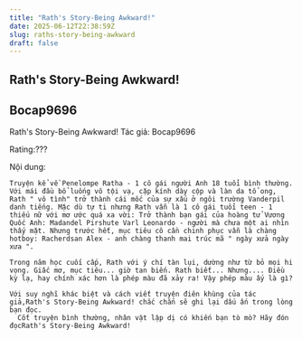```yaml
---
title: "Rath's Story-Being Awkward!"
date: 2025-06-12T22:38:59Z
slug: raths-story-being-awkward
draft: false
---
```


## Rath's Story-Being Awkward!

## Bocap9696

Rath's Story-Being Awkward!
Tác giả: Bocap9696
 
Rating:???
 
Nội dung:
 
    Truyện kể về Penelompe Ratha - 1 cô gái người Anh 18 tuổi bình thường. Với mái đầu bổ luống vô tội vạ, cặp kính dày cộp và làn da tổ ong, Rath " vô tình" trở thành cái mốc của sự xấu ở ngôi trường Vanderpil danh tiếng. Mặc dù tự ti nhưng Rath vẫn là 1 cô gái tuổi teen - 1 thiếu nữ với mơ ước quá xa vời: Trở thành bạn gái của hoàng tử Vương Quốc Anh: Madandel Pirshute Varl Leonardo - người mà chưa một ai nhìn thấy mặt. Nhưng trước hết, mục tiêu cô cần chinh phục vẫn là chàng hotboy: Racherdsan Alex - anh chàng thanh mai trúc mã " ngày xửa ngày xưa ".
     
    Trong năm học cuối cấp, Rath với ý chí tàn lụi, dường như từ bỏ mọi hi vọng. Giấc mơ, mục tiêu... giờ tan biến. Rath biết... Nhưng.... Điều kỳ lạ, hay chính xác hơn là phép màu đã xảy ra! Vậy phép màu ấy là gì? 
 
    Với suy nghĩ khác biệt và cách viết truyện điên khùng của tác giả,Rath's Story-Being Awkward! chắc chắn sẽ ghi lại dấu ấn trong lòng bạn đọc.
      Cốt truyện bình thường, nhân vật lập dị có khiến bạn tò mò? Hãy đón đọcRath's Story-Being Awkward!